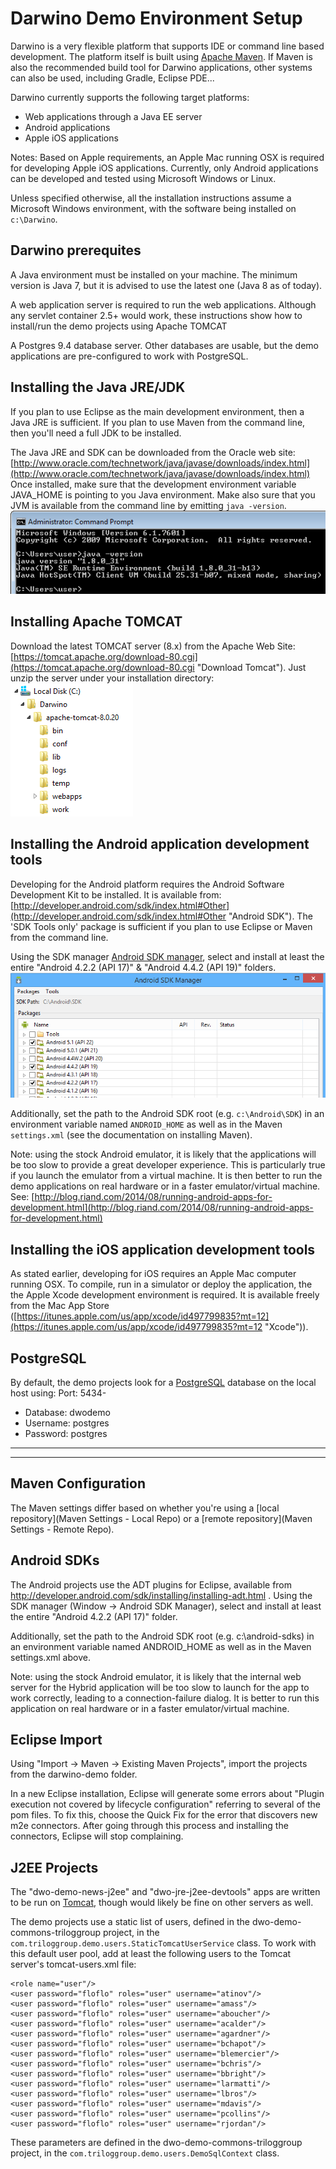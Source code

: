Darwino Demo Environment Setup
==============================

Darwino is a very flexible platform that supports IDE or command line based development. The platform itself is built using [Apache Maven](http://maven.apache.org/ "Apache Maven"). If Maven is also the recommended build tool for Darwino applications, other systems can also be used, including Gradle, Eclipse PDE...

Darwino currently supports the following target platforms:
- Web applications through a Java EE server
- Android applications
- Apple iOS applications

Notes: Based on Apple requirements, an Apple Mac running OSX is required for developing Apple iOS applications. Currently, only Android applications can be developed and tested using Microsoft Windows or Linux.

Unless specified otherwise, all the installation instructions assume a Microsoft Windows environment, with the software being installed on `c:\Darwino`.

Darwino prerequites
-------------------

A Java environment must be installed on your machine. The minimum version is Java 7, but it is advised to use the latest one (Java 8 as of today).

A web application server is required to run the web applications. Although any servlet container 2.5+ would work, these instructions show how to install/run the demo projects using Apache TOMCAT

A Postgres 9.4 database server. Other databases are usable, but the demo applications are pre-configured to work with PostgreSQL.


Installing the Java JRE/JDK
---------------------------

If you plan to use Eclipse as the main development environment, then a Java JRE is sufficient. If you plan to use Maven from the command line, then you'll need a full JDK to be installed.

The Java JRE and SDK can be downloaded from the Oracle web site: [http://www.oracle.com/technetwork/java/javase/downloads/index.html](http://www.oracle.com/technetwork/java/javase/downloads/index.html)
Once installed, make sure that the development environment variable JAVA_HOME is pointing to you Java environment. Make also sure that you JVM is available from the command line by emitting `java -version`.
![](install-java-version.png)

Installing Apache TOMCAT
------------------------

Download the latest TOMCAT server (8.x) from the Apache Web Site: [https://tomcat.apache.org/download-80.cgi](https://tomcat.apache.org/download-80.cgi "Download Tomcat").
Just unzip the server under your installation directory:
![](install-tomcat.png)


Installing the Android application development tools
----------------------------------------------------

Developing for the Android platform requires the Android Software Development Kit to be installed. It is available from: [http://developer.android.com/sdk/index.html#Other](http://developer.android.com/sdk/index.html#Other "Android SDK"). The 'SDK Tools only' package is sufficient if you plan to use Eclipse or Maven from the command line.

Using the SDK manager [Android SDK manager](http://developer.android.com/tools/help/sdk-manager.html), select and install at least the entire "Android 4.2.2 (API 17)" & "Android 4.4.2 (API 19)" folders.
![](install-android-pkg.png)

Additionally, set the path to the Android SDK root (e.g. `c:\Android\SDK`) in an environment variable named `ANDROID_HOME` as well as in the Maven `settings.xml` (see the documentation on installing Maven).

Note: using the stock Android emulator, it is likely that the applications will be too slow to provide a great developer experience. This is particularly true if you launch the emulator from a virtual machine. It is then better to run the demo applications on real hardware or in a faster emulator/virtual machine. See: [http://blog.riand.com/2014/08/running-android-apps-for-development.html](http://blog.riand.com/2014/08/running-android-apps-for-development.html)


Installing the iOS application development tools
------------------------------------------------

As stated earlier, developing for iOS requires an Apple Mac computer running OSX. To compile, run in a simulator or deploy the application, the the Apple Xcode development environment is required. It is available freely from the Mac App Store ([https://itunes.apple.com/us/app/xcode/id497799835?mt=12](https://itunes.apple.com/us/app/xcode/id497799835?mt=12 "Xcode")).



PostgreSQL
----------

By default, the demo projects look for a [PostgreSQL](http://www.postgresql.org) database on the local host using:
Port: 5434- 
- Database: dwodemo
- Username: postgres
- Password: postgres



----------
-------------



Maven Configuration
-------------------

The Maven settings differ based on whether you're using a [local repository](Maven Settings - Local Repo) or a [remote repository](Maven Settings - Remote Repo).

Android SDKs
------------

The Android projects use the ADT plugins for Eclipse, available from http://developer.android.com/sdk/installing/installing-adt.html . Using the SDK manager (Window -> Android SDK Manager), select and install at least the entire "Android 4.2.2 (API 17)" folder.

Additionally, set the path to the Android SDK root (e.g. c:\android-sdks) in an environment variable named ANDROID_HOME as well as in the Maven settings.xml above.

Note: using the stock Android emulator, it is likely that the internal web server for the Hybrid application will be too slow to launch for the app to work correctly, leading to a connection-failure dialog. It is better to run this application on real hardware or in a faster emulator/virtual machine.

Eclipse Import
--------------

Using "Import &rarr; Maven &rarr; Existing Maven Projects", import the projects from the darwino-demo folder.

In a new Eclipse installation, Eclipse will generate some errors about "Plugin execution not covered by lifecycle configuration" referring to several of the pom files. To fix this, choose the Quick Fix for the error that discovers new m2e connectors. After going through this process and installing the connectors, Eclipse will stop complaining.

J2EE Projects
-------------

The "dwo-demo-news-j2ee" and "dwo-jre-j2ee-devtools" apps are written to be run on [Tomcat](http://tomcat.apache.org), though would likely be fine on other servers as well.

The demo projects use a static list of users, defined in the dwo-demo-commons-triloggroup project, in the `com.triloggroup.demo.users.StaticTomcatUserService` class. To work with this default user pool, add at least the following users to the Tomcat server's tomcat-users.xml file:

	<role name="user"/>
	<user password="floflo" roles="user" username="atinov"/>
	<user password="floflo" roles="user" username="amass"/>
	<user password="floflo" roles="user" username="aboucher"/>
	<user password="floflo" roles="user" username="acalder"/>
	<user password="floflo" roles="user" username="agardner"/>
	<user password="floflo" roles="user" username="bchapot"/>
	<user password="floflo" roles="user" username="blemercier"/>
	<user password="floflo" roles="user" username="bchris"/>
	<user password="floflo" roles="user" username="bbright"/>
	<user password="floflo" roles="user" username="larmatti"/>
	<user password="floflo" roles="user" username="lbros"/>
	<user password="floflo" roles="user" username="mdavis"/>
	<user password="floflo" roles="user" username="pcollins"/>
	<user password="floflo" roles="user" username="rjordan"/>

These parameters are defined in the dwo-demo-commons-triloggroup project, in the `com.triloggroup.demo.users.DemoSqlContext` class.